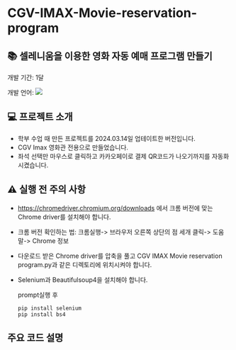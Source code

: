 # CGV-IMAX-Movie-reservation-program
## 📚 셀레니움을 이용한 영화 자동 예매 프로그램 만들기

개발 기간: 1달 

개발 언어: <img src="https://img.shields.io/badge/Python-3776AB?style=for-the-badge&logo=Python&logoColor=white">

## 💻 프로젝트 소개
- 학부 수업 때 만든 프로젝트를 2024.03.14일 업테이트한 버전입니다.
- CGV Imax 영화관 전용으로 만들었습니다.
- 좌석 선택만 마우스로 클릭하고 카카오페이로 결제 QR코드가 나오기까지를 자동화시켰습니다.

## ⚠ 실행 전 주의 사항
- https://chromedriver.chromium.org/downloads 에서 크롬 버전에 맞는 Chrome driver를 설치해야 합니다.
- 크롬 버전 확인하는 법: 크롬실행-> 브라우저 오른쪽 상단의 점 세개 클릭-> 도움말-> Chrome 정보
- 다운로드 받은 Chrome driver를 압축을 풀고 CGV IMAX Movie reservation program.py과 같은 디렉토리에 위치시켜야 합니다.
- Selenium과 Beautifulsoup4을 설치해야 합니다.
  
  prompt실행 후
  ```
  pip install selenium
  pip install bs4
  ```
  
## 주요 코드 설명
